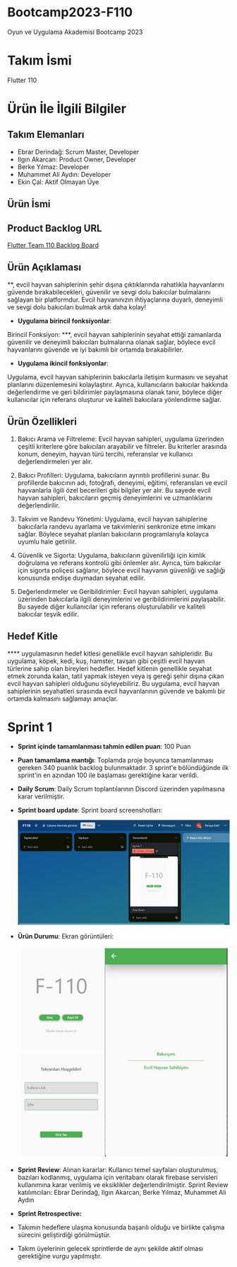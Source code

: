 # Bootcamp2023-F110
Oyun ve Uygulama Akademisi Bootcamp 2023

# **Takım İsmi**

Flutter 110

# Ürün İle İlgili Bilgiler

## Takım Elemanları
- Ebrar Derindağ: Scrum Master, Developer
- Ilgın Akarcan: Product Owner, Developer
- Berke Yılmaz: Developer
- Muhammet Ali Aydın: Developer
- Ekin Çal: Aktif Olmayan Üye

## Ürün İsmi


## Product Backlog URL
[Flutter Team 110 Backlog Board](https://trello.com/b/WG8qC98Z/f110)

## Ürün Açıklaması

**, evcil hayvan sahiplerinin şehir dışına çıktıklarında rahatlıkla hayvanlarını güvende bırakabilecekleri, güvenilir ve sevgi dolu bakıcılar bulmalarını sağlayan bir platformdur. Evcil hayvanınızın ihtiyaçlarına duyarlı, deneyimli ve sevgi dolu bakıcıları bulmak artık daha kolay!

- **Uygulama birincil fonksiyonlar**: 

Birincil Fonksiyon: ***, evcil hayvan sahiplerinin seyahat ettiği zamanlarda güvenilir ve deneyimli bakıcıları bulmalarına olanak sağlar, böylece evcil hayvanlarını güvende ve iyi bakımlı bir ortamda bırakabilirler.



- **Uygulama ikincil fonksiyonlar**:

Uygulama, evcil hayvan sahiplerinin bakıcılarla iletişim kurmasını ve seyahat planlarını düzenlemesini kolaylaştırır. Ayrıca, kullanıcıların bakıcılar hakkında değerlendirme ve geri bildirimler paylaşmasına olanak tanır, böylece diğer kullanıcılar için referans oluşturur ve kaliteli bakıcılara yönlendirme sağlar.



## Ürün Özellikleri

1. Bakıcı Arama ve Filtreleme: Evcil hayvan sahipleri, uygulama üzerinden çeşitli kriterlere göre bakıcıları arayabilir ve filtreler. Bu kriterler arasında konum, deneyim, hayvan türü tercihi, referanslar ve kullanıcı değerlendirmeleri yer alır.

2. Bakıcı Profilleri: Uygulama, bakıcıların ayrıntılı profillerini sunar. Bu profillerde bakıcının adı, fotoğrafı, deneyimi, eğitimi, referansları ve evcil hayvanlarla ilgili özel becerileri gibi bilgiler yer alır. Bu sayede evcil hayvan sahipleri, bakıcıların geçmiş deneyimlerini ve uzmanlıklarını değerlendirilir.

3. Takvim ve Randevu Yönetimi: Uygulama, evcil hayvan sahiplerine bakıcılarla randevu ayarlama ve takvimlerini senkronize etme imkanı sağlar. Böylece seyahat planları bakıcıların programlarıyla kolayca uyumlu hale getirilir.

4. Güvenlik ve Sigorta: Uygulama, bakıcıların güvenilirliği için kimlik doğrulama ve referans kontrolü gibi önlemler alır. Ayrıca, tüm bakıcılar için sigorta poliçesi sağlanır, böylece evcil hayvanın güvenliği ve sağlığı konusunda endişe duymadan seyahat edilir.

5. Değerlendirmeler ve Geribildirimler: Evcil hayvan sahipleri, uygulama üzerinden bakıcılarla ilgili deneyimlerini ve geribildirimlerini paylaşabilir. Bu sayede diğer kullanıcılar için referans oluşturulabilir ve kaliteli bakıcılar teşvik edilir.



## Hedef Kitle

**** uygulamasının hedef kitlesi genellikle evcil hayvan sahipleridir. Bu uygulama, köpek, kedi, kuş, hamster, tavşan gibi çeşitli evcil hayvan türlerine sahip olan bireyleri hedefler. Hedef kitlenin genellikle seyahat etmek zorunda kalan, tatil yapmak isteyen veya iş gereği şehir dışına çıkan evcil hayvan sahipleri olduğunu söyleyebiliriz. Bu uygulama, evcil hayvan sahiplerinin seyahatleri sırasında evcil hayvanlarının güvende ve bakımlı bir ortamda kalmasını sağlamayı amaçlar.

# Sprint 1

- **Sprint içinde tamamlanması tahmin edilen puan**: 100 Puan


- **Puan tamamlama mantığı**: Toplamda proje boyunca tamamlanması gereken 340 puanlık backlog bulunmaktadır. 3 sprint'e bölündüğünde ilk sprint'in en azından 100 ile başlaması gerektiğine karar verildi.

- **Daily Scrum**: Daily Scrum toplantılarının Discord üzerinden yapılmasına karar verilmiştir. 

- **Sprint board update**: Sprint board screenshotları: 


  ![Backlog 1](https://github.com/ebrarderindag/Bootcamp2023-F110/blob/main/ReadMeSS/trello_Sprint1.png)

- **Ürün Durumu**: Ekran görüntüleri:


  ![Screenshot 1](https://github.com/ebrarderindag/Bootcamp2023-F110/blob/main/ReadMeSS/Arayuz_Sprint1.jpeg)

- **Sprint Review**: 
Alınan kararlar: Kullanıcı temel sayfaları oluşturulmuş, bazıları kodlanmış, uygulama için veritabanı olarak firebase servisleri kullanımına karar verilmiş ve eksiklikler değerlendirilmiştir. 
Sprint Review katılımcıları: Ebrar Derindağ, Ilgın Akarcan, Berke Yılmaz, Muhammet Ali Aydın

- **Sprint Retrospective:**
- Takımın hedeflere ulaşma konusunda başarılı olduğu ve birlikte çalışma sürecini geliştirdiği görülmüştür.
- Takım üyelerinin gelecek sprintlerde de aynı şekilde aktif olması gerektiğine vurgu yapılmıştır.


